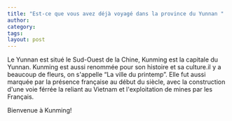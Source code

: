 ```yaml
---
title: "Est-ce que vous avez déjà voyagé dans la province du Yunnan "
author:
category: 
tags: 
layout: post
---
```

Le Yunnan est situé le Sud-Ouest de la Chine, Kunming est la capitale du Yunnan. Kunming est aussi renommée pour son histoire et sa culture.il y a beaucoup de fleurs, on s'appelle “La ville du printemp”.  Elle fut aussi marquée par la présence française au début du siècle, avec la construction d'une voie férrée la reliant au Vietnam et l'exploitation de mines par les Français. 

Bienvenue à Kunming!

